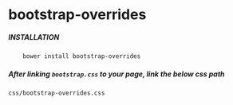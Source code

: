 # bootstrap-overrides

##### INSTALLATION
```
	bower install bootstrap-overrides
```

##### After linking `bootstrap.css` to your page, link the below css path
```
css/bootstrap-overrides.css
```